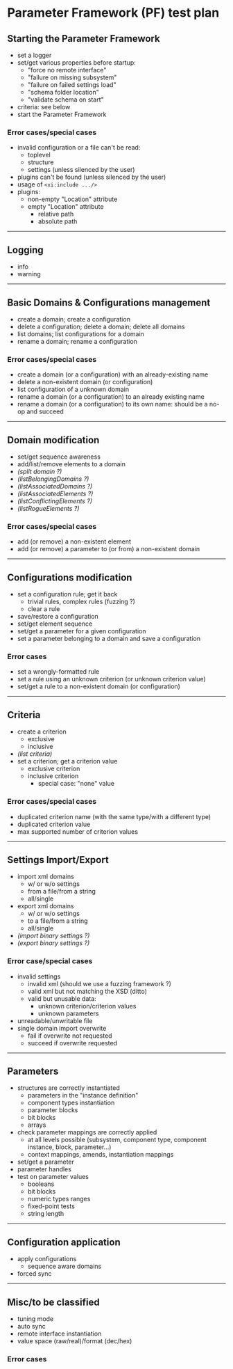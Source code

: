 # Parameter Framework (PF) test plan

## Starting the Parameter Framework

- set a logger
- set/get various properties before startup:
    - "force no remote interface"
    - "failure on missing subsystem"
    - "failure on failed settings load"
    - "schema folder location"
    - "validate schema on start"
- criteria: see below
- start the Parameter Framework

### Error cases/special cases

- invalid configuration or a file can't be read:
    - toplevel
    - structure
    - settings (unless silenced by the user)
- plugins can't be found (unless silenced by the user)
- usage of `<xi:include .../>`
- plugins:
    - non-empty "Location" attribute
    - empty "Location" attribute
        - relative path
        - absolute path

* * *

## Logging

- info
- warning

* * *

## Basic Domains & Configurations management

- create a domain; create a configuration
- delete a configuration; delete a domain; delete all domains
- list domains; list configurations for a domain
- rename a domain; rename a configuration

### Error cases/special cases

- create a domain (or a configuration) with an already-existing name
- delete a non-existent domain (or configuration)
- list configuration of a unknown domain
- rename a domain (or a configuration) to an already existing name
- rename a domain (or a configuration) to its own name: should be a no-op and succeed

* * *

## Domain modification

- set/get sequence awareness
- add/list/remove elements to a domain
- *(split domain ?)*
- *(listBelongingDomains ?)*
- *(listAssociatedDomains ?)*
- *(listAssociatedElements ?)*
- *(listConflictingElements ?)*
- *(listRogueElements ?)*

### Error cases/special cases

- add (or remove) a non-existent element
- add (or remove) a parameter to (or from) a non-existent domain

* * *

## Configurations modification

- set a configuration rule; get it back
    - trivial rules, complex rules (fuzzing ?)
    - clear a rule
- save/restore a configuration
- set/get element sequence
- set/get a parameter for a given configuration
- set a parameter belonging to a domain and save a configuration

### Error cases

- set a wrongly-formatted rule
- set a rule using an unknown criterion (or unknown criterion value)
- set/get a rule to a non-existent domain (or configuration)

* * *

## Criteria

- create a criterion
    - exclusive
    - inclusive
- *(list criteria)*
- set a criterion; get a criterion value
    - exclusive criterion
    - inclusive criterion
        - special case: "none" value

### Error cases/special cases

- duplicated criterion name (with the same type/with a different type)
- duplicated criterion value
- max supported number of criterion values

* * *

## Settings Import/Export

- import xml domains
    - w/ or w/o settings
    - from a file/from a string
    - all/single
- export xml domains
    - w/ or w/o settings
    - to a file/from a string
    - all/single
- *(import binary settings ?)*
- *(export binary settings ?)*

### Error case/special cases

- invalid settings
    - invalid xml (should we use a fuzzing framework ?)
    - valid xml but not matching the XSD (ditto)
    - valid but unusable data:
        - unknown criterion/criterion values
        - unknown parameters
- unreadable/unwritable file
- single domain import overwrite
    - fail if overwrite not requested
    - succeed if overwrite requested

* * *

## Parameters

- structures are correctly instantiated
    - parameters in the "instance definition"
    - component types instantiation
    - parameter blocks
    - bit blocks
    - arrays
- check parameter mappings are correctly applied
    - at all levels possible (subsystem, component type, component instance,
            block, parameter...)
    - context mappings, amends, instantiation mappings
- set/get a parameter
- parameter handles
- test on parameter values
    - booleans
    - bit blocks
    - numeric types ranges
    - fixed-point tests
    - string length

* * *

## Configuration application

- apply configurations
    - sequence aware domains
- forced sync

* * *

## Misc/to be classified

- tuning mode
- auto sync
- remote interface instantiation
- value space (raw/real)/format (dec/hex)

### Error cases

